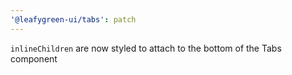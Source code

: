 ```yaml
---
'@leafygreen-ui/tabs': patch
---
```


`inlineChildren` are now styled to attach to the bottom of the Tabs component
